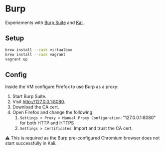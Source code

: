# Burp
Experiements with [Burp Suite](https://portswigger.net/burp) and [Kali](https://www.kali.org/).

## Setup
```sh
brew install --cask virtualbox
brew install --cask vagrant
vagrant up
```

## Config
Inside the VM configure Firefox to use Burp as a proxy:

1. Start Burp Suite.
2. Visit http://127.0.0.1:8080.
2. Download the CA cert.
3. Open Firefox and change the following:
   1. `Settings > Proxy > Manual Proxy Configuration`: "127.0.0.1:8080" for both HTTP and HTTPS
   2. `Settings > Certificates`: Import and trust the CA cert.

:warning: This is required as the Burp pre-configured Chromium browser does not start successfully in Kali.